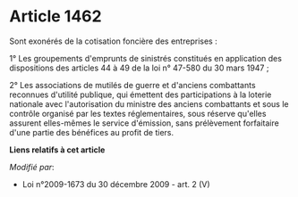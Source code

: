 # Article 1462

Sont exonérés de la cotisation foncière des entreprises : 

1° Les groupements d'emprunts de sinistrés constitués en application des dispositions des articles 44 à 49 de la loi n°
47-580 du 30 mars 1947 ; 

2° Les associations de mutilés de guerre et d'anciens combattants reconnues d'utilité publique, qui émettent des
participations à la loterie nationale avec l'autorisation du ministre des anciens combattants et sous le contrôle organisé
par les textes réglementaires, sous réserve qu'elles assurent elles-mêmes le service d'émission, sans prélèvement forfaitaire
d'une partie des bénéfices au profit de tiers.

**Liens relatifs à cet article**

_Modifié par_:

  - Loi n°2009-1673 du 30 décembre 2009 - art. 2 (V)

